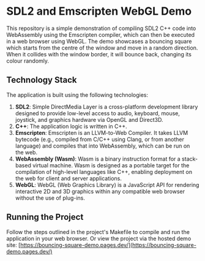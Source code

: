 # SDL2 and Emscripten WebGL Demo

This repository is a simple demonstration of compiling SDL2 C++ code into WebAssembly using the Emscripten compiler, which can then be executed in a web browser using WebGL. The demo showcases a bouncing square which starts from the centre of the window and move in a random direction. When it collides with the window border, it will bounce back, changing its colour randomly.

## Technology Stack

The application is built using the following technologies:

1. **SDL2**: Simple DirectMedia Layer is a cross-platform development library designed to provide low-level access to audio, keyboard, mouse, joystick, and graphics hardware via OpenGL and Direct3D.
2. **C++**: The application logic is written in C++.
3. **Emscripten**: Emscripten is an LLVM-to-Web Compiler. It takes LLVM bytecode (e.g., compiled from C/C++ using Clang, or from another language) and compiles that into WebAssembly, which can be run on the web.
4. **WebAssembly (Wasm)**: Wasm is a binary instruction format for a stack-based virtual machine. Wasm is designed as a portable target for the compilation of high-level languages like C++, enabling deployment on the web for client and server applications.
5. **WebGL**: WebGL (Web Graphics Library) is a JavaScript API for rendering interactive 2D and 3D graphics within any compatible web browser without the use of plug-ins.

## Running the Project

Follow the steps outlined in the project's Makefile to compile and run the application in your web browser. Or view the project via the hosted demo site: [https://bouncing-square-demo.pages.dev/](https://bouncing-square-demo.pages.dev/)
